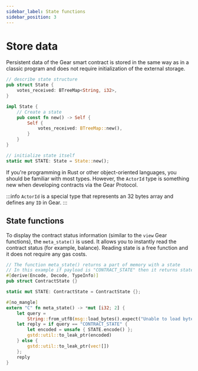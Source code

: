 ```yaml
---
sidebar_label: State functions
sidebar_position: 3
---
```


# Store data

Persistent data of the Gear smart contract is stored in the same way as in a classic program and does not require initialization of the external storage.

```rust
// describe state structure
pub struct State {
    votes_received: BTreeMap<String, i32>,
}

impl State {
    // Create a state
    pub const fn new() -> Self {
        Self {
            votes_received: BTreeMap::new(),
        }
    }
}

// initialize state itself
static mut STATE: State = State::new();
```

If you're programming in Rust or other object-oriented languages, you should be familiar with most types. However, the `ActorId` type is something new when developing contracts via the Gear Protocol.

:::info
`ActorId` is a special type that represents an 32 bytes array and defines any `ID` in Gear.
:::

## State functions

To display the contract status information (similar to the `view` Gear functions), the `meta_state()` is used. It allows you to instantly read the contract status (for example, balance). Reading state is a free function and it does not require any gas costs.

```rust
// The function meta_state() returns a part of memory with a state
// In this example if payload is "CONTRACT_STATE" then it returns state
#[derive(Encode, Decode, TypeInfo)]
pub struct ContractState {}

static mut STATE: ContractState = ContractState {};

#[no_mangle]
extern "C" fn meta_state() -> *mut [i32; 2] {
    let query =
        String::from_utf8(msg::load_bytes().expect("Unable to load bytes")).expect("Invalid query");
    let reply = if query == "CONTRACT_STATE" {
        let encoded = unsafe { STATE.encode() };
        gstd::util::to_leak_ptr(encoded)
    } else {
        gstd::util::to_leak_ptr(vec![])
    };
    reply
}
```
